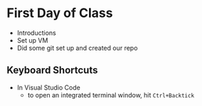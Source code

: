 # First Day of Class

- Introductions
- Set up VM
- Did some git set up and created our repo

## Keyboard Shortcuts

- In Visual Studio Code
    - to open an integrated terminal window, hit `Ctrl+Backtick`
